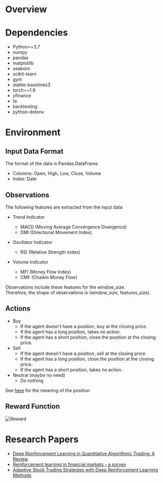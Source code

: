 # Overview
# Dependencies
- Python==3.7
- numpy
- pandas
- matplotlib
- seaborn
- scikit-learn
- gym
- stable-baselines3
- torch==1.9
- yfinance
- ta
- backtesting
- python-dotenv


# Environment

## Input Data Format
The format of the data is Pandas.DataFrame
- Columns: Open, High, Low, Close, Volume
- Index: Date

## Observations
The following features are extracted from the input data

- Trend Indicator
    - MACD (Moving Average Convergence Divergence)
    - DMI (Directional Movement Index)

- Oscillator Indicator
    - RSI (Relative Strength Index)

- Volume Indicator
    - MFI (Money Flow Index)
    - CMF (Chaikin Money Flow)

Observations include these features for the window_size.  
Therefore, the shape of observations is (window_size, features_size).

## Actions
- Buy
    - If the agent doesn't have a position, buy at the closing price.
    - If the agent has a long position, takes no action.
    - If the agent has a short position, close the position at the closing price.
- Sell
    - If the agent doesn't have a position, sell at the closing price.
    - If the agent has a long position, close the position at the closing price.
    - If the agent has a short position, takes no action.
- Neutral (maybe no need)
    - Do nothing

See [here](https://en.wikipedia.org/wiki/Position_(finance)) for the meaning of the position

## Reward Function
![Reward](https://latex.codecogs.com/gif.latex?R=\frac{Entry&space;Price&space;-&space;CurrentPrice}{CurrentPrice})  

# Research Papers
+ [Deep Reinforcement Learning in Quantitative Algorithmic Trading: A Review](https://arxiv.org/abs/2106.00123)
+ [Reinforcement learning in financial markets - a survey](https://www.semanticscholar.org/paper/Reinforcement-learning-in-financial-markets-a-Fischer/922864ede84bc49be4ac676951278a9b568b6383#paper-header)
+ [Adaptive Stock Trading Strategies with Deep Reinforcement Learning Methods](https://www.researchgate.net/publication/342155465_Adaptive_Stock_Trading_Strategies_with_Deep_Reinforcement_Learning_Methods)
